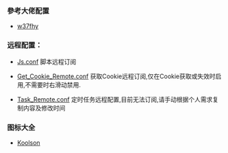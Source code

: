 ### 參考大佬配置
* [w37fhy](https://github.com/w37fhy/QuantumultX)

### 远程配置：
* [Js.conf](https://raw.githubusercontent.com/ych218/thisismyownqxprofileanditisprivatesopleaseleave/main/Js.conf) 脚本远程订阅

* [Get_Cookie_Remote.conf](https://raw.githubusercontent.com/ych218/thisismyownqxprofileanditisprivatesopleaseleave/main/Get_Cookie_Remote.conf) 获取Cookie远程订阅,仅在Cookie获取或失效时启用,不需要时右滑动禁用.

* [Task_Remote.conf](https://raw.githubusercontent.com/ych218/thisismyownqxprofileanditisprivatesopleaseleave/main/Task_Remote.conf) 定时任务远程配置,目前无法订阅,请手动根据个人需求复制内容及修改时间

### 图标大全
* [Koolson](https://github.com/Koolson/Qure) 
